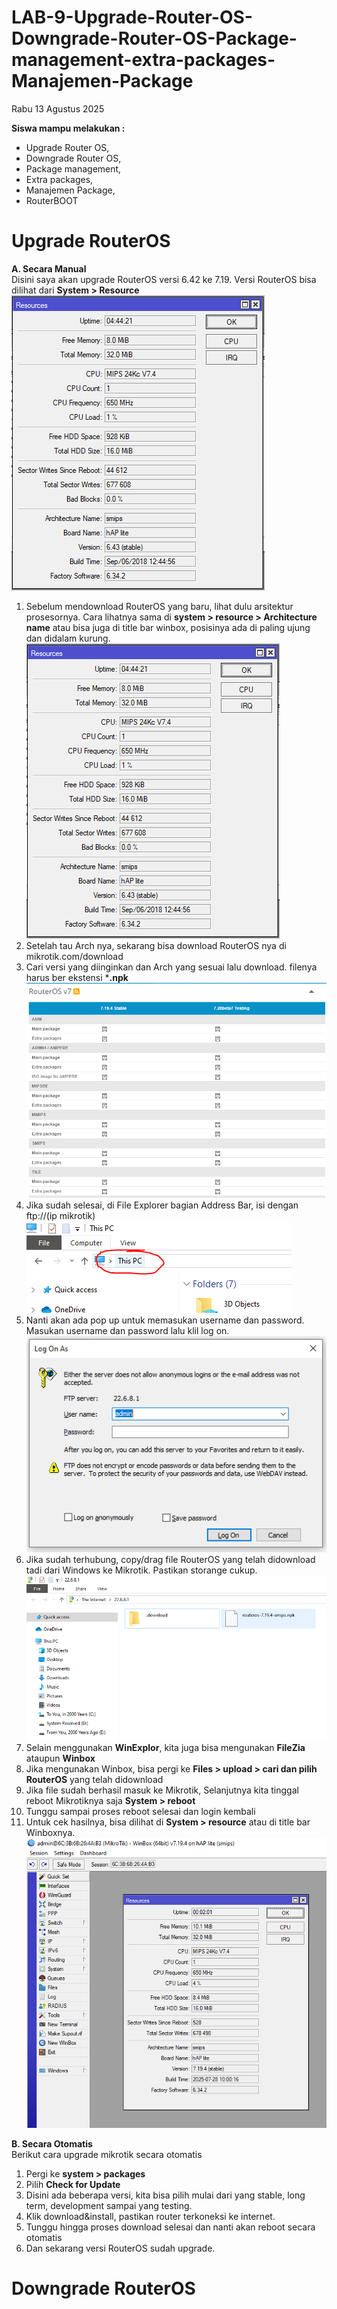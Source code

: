# LAB-9-Upgrade-Router-OS-Downgrade-Router-OS-Package-management-extra-packages-Manajemen-Package
Rabu 13 Agustus 2025

**Siswa mampu melakukan :**  
- Upgrade Router OS,  
- Downgrade Router OS,  
- Package management,  
- Extra packages,  
- Manajemen Package,  
- RouterBOOT  

# Upgrade RouterOS
**A. Secara Manual**  
  Disini saya akan upgrade RouterOS versi 6.42 ke 7.19. Versi RouterOS bisa dilihat dari **System > Resource**  
  ![v](reso.PNG)  
  1. Sebelum mendownload RouterOS yang baru, lihat dulu arsitektur prosesornya. Cara lihatnya sama di **system > resource > Architecture name** atau bisa juga di title bar winbox, posisinya ada di paling ujung dan didalam kurung.  
  ![x](reso.PNG)  
  2. Setelah tau Arch nya, sekarang bisa download RouterOS nya di mikrotik.com/download  
  3. Cari versi yang diinginkan dan Arch yang sesuai lalu download. filenya harus ber ekstensi ***.npk**  
  ![f](routeros.PNG)  
  5. Jika sudah selesai, di File Explorer bagian Address Bar, isi dengan ftp://(ip mikrotik)  
  ![z](atas.PNG)  
  6. Nanti akan ada pop up untuk memasukan username dan password. Masukan username dan password lalu klil log on.  
  ![a](login.PNG)  
  7. Jika sudah terhubung, copy/drag file RouterOS yang telah didownload tadi dari Windows ke Mikrotik. Pastikan storange cukup.  
  ![d](dir.PNG)  
  8. Selain menggunakan **WinExplor**, kita juga bisa mengunakan **FileZia** ataupun **Winbox**  
  9. Jika mengunakan Winbox, bisa pergi ke **Files > upload > cari dan pilih RouterOS** yang telah didownload  
  10. Jika file sudah berhasil masuk ke Mikrotik, Selanjutnya kita tinggal reboot Mikrotiknya saja **System > reboot**  
  11. Tunggu sampai proses reboot selesai dan login kembali  
  12. Untuk cek hasilnya, bisa dilihat di **System > resource** atau di title bar Winboxnya.  
  ![b](persi.PNG)  

**B. Secara Otomatis**  
  Berikut cara upgrade mikrotik secara otomatis  
  1. Pergi ke **system > packages**  
  2. Pilih **Check for Update**  
  3. Disini ada beberapa versi, kita bisa pilih mulai dari yang stable, long term, development sampai yang testing.  
  4. Klik download&install, pastikan router terkoneksi ke internet.  
  5. Tunggu hingga proses download selesai dan nanti akan reboot secara otomatis  
  6. Dan sekarang versi RouterOS sudah upgrade.  

# Downgrade RouterOS

